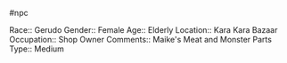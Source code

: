 #npc 

Race:: Gerudo
Gender:: Female
Age:: Elderly
Location:: Kara Kara Bazaar
Occupation:: Shop Owner
Comments:: Maike's Meat and Monster Parts
Type:: Medium
